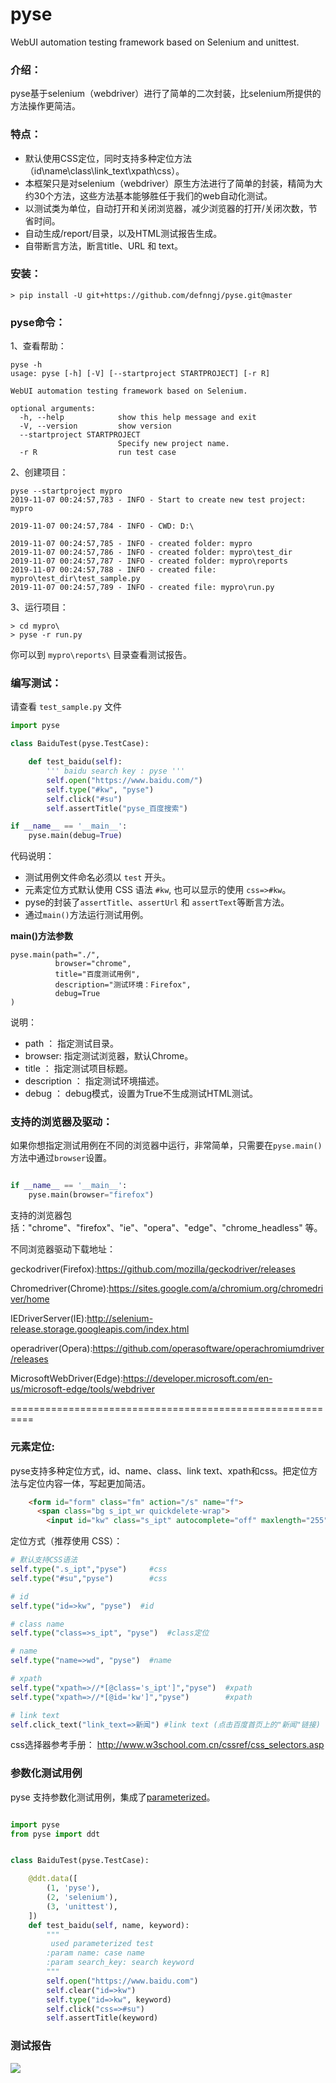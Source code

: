# pyse
WebUI automation testing framework based on Selenium and unittest.

### 介绍：
  pyse基于selenium（webdriver）进行了简单的二次封装，比selenium所提供的方法操作更简洁。

### 特点：
* 默认使用CSS定位，同时支持多种定位方法（id\name\class\link_text\xpath\css）。
* 本框架只是对selenium（webdriver）原生方法进行了简单的封装，精简为大约30个方法，这些方法基本能够胜任于我们的web自动化测试。
* 以测试类为单位，自动打开和关闭浏览器，减少浏览器的打开/关闭次数，节省时间。
* 自动生成/report/目录，以及HTML测试报告生成。
* 自带断言方法，断言title、URL 和 text。

### 安装：

```
> pip install -U git+https://github.com/defnngj/pyse.git@master
```

### pyse命令：

1、查看帮助：

```shell
pyse -h
usage: pyse [-h] [-V] [--startproject STARTPROJECT] [-r R]

WebUI automation testing framework based on Selenium.

optional arguments:
  -h, --help            show this help message and exit
  -V, --version         show version
  --startproject STARTPROJECT
                        Specify new project name.
  -r R                  run test case
```

2、创建项目：

```shell
pyse --startproject mypro
2019-11-07 00:24:57,783 - INFO - Start to create new test project: mypro

2019-11-07 00:24:57,784 - INFO - CWD: D:\

2019-11-07 00:24:57,785 - INFO - created folder: mypro
2019-11-07 00:24:57,786 - INFO - created folder: mypro\test_dir
2019-11-07 00:24:57,787 - INFO - created folder: mypro\reports
2019-11-07 00:24:57,788 - INFO - created file: mypro\test_dir\test_sample.py
2019-11-07 00:24:57,789 - INFO - created file: mypro\run.py
```

3、运行项目：

```shell
> cd mypro\
> pyse -r run.py
```
你可以到 `mypro\reports\` 目录查看测试报告。

### 编写测试：

请查看 `test_sample.py` 文件

```python
import pyse

class BaiduTest(pyse.TestCase):

    def test_baidu(self):
        ''' baidu search key : pyse '''
        self.open("https://www.baidu.com/")
        self.type("#kw", "pyse")
        self.click("#su")
        self.assertTitle("pyse_百度搜索")

if __name__ == '__main__':
    pyse.main(debug=True)
```

代码说明：
* 测试用例文件命名必须以 `test` 开头。
* 元素定位方式默认使用 CSS 语法 `#kw`, 也可以显示的使用 `css=>#kw`。
* pyse的封装了`assertTitle`、`assertUrl` 和 `assertText`等断言方法。
* 通过`main()`方法运行测试用例。

**main()方法参数**
```shell
pyse.main(path="./",
          browser="chrome",
          title="百度测试用例", 
          description="测试环境：Firefox", 
          debug=True
)
```

说明：
* path ： 指定测试目录。
* browser: 指定测试浏览器，默认Chrome。
* title ： 指定测试项目标题。
* description ： 指定测试环境描述。
* debug ： debug模式，设置为True不生成测试HTML测试。

### 支持的浏览器及驱动：

如果你想指定测试用例在不同的浏览器中运行，非常简单，只需要在`pyse.main()`方法中通过`browser`设置。

```python

if __name__ == '__main__':
    pyse.main(browser="firefox")

```

支持的浏览器包括："chrome"、"firefox"、"ie"、"opera"、"edge"、"chrome_headless" 等。

不同浏览器驱动下载地址：

geckodriver(Firefox):https://github.com/mozilla/geckodriver/releases

Chromedriver(Chrome):https://sites.google.com/a/chromium.org/chromedriver/home

IEDriverServer(IE):http://selenium-release.storage.googleapis.com/index.html

operadriver(Opera):https://github.com/operasoftware/operachromiumdriver/releases

MicrosoftWebDriver(Edge):https://developer.microsoft.com/en-us/microsoft-edge/tools/webdriver

==========================================================

### 元素定位:

pyse支持多种定位方式，id、name、class、link text、xpath和css。把定位方法与定位内容一体，写起更加简洁。
```html
    <form id="form" class="fm" action="/s" name="f">
      <span class="bg s_ipt_wr quickdelete-wrap">
        <input id="kw" class="s_ipt" autocomplete="off" maxlength="255" value="" name="wd">
```

定位方式（推荐使用 CSS）：

```python
# 默认支持CSS语法
self.type(".s_ipt","pyse")     #css
self.type("#su","pyse")        #css

# id
self.type("id=>kw", "pyse")  #id

# class name
self.type("class=>s_ipt", "pyse")  #class定位

# name
self.type("name=>wd", "pyse")  #name

# xpath
self.type("xpath=>//*[@class='s_ipt']","pyse")  #xpath
self.type("xpath=>//*[@id='kw']","pyse")        #xpath

# link text
self.click_text("link_text=>新闻") #link text (点击百度首页上的"新闻"链接)

```

css选择器参考手册：
http://www.w3school.com.cn/cssref/css_selectors.asp

### 参数化测试用例
pyse 支持参数化测试用例，集成了[parameterized](https://github.com/wolever/parameterized)。

```python

import pyse
from pyse import ddt


class BaiduTest(pyse.TestCase):

    @ddt.data([
        (1, 'pyse'),
        (2, 'selenium'),
        (3, 'unittest'),
    ])
    def test_baidu(self, name, keyword):
        """
         used parameterized test
        :param name: case name
        :param search_key: search keyword
        """
        self.open("https://www.baidu.com")
        self.clear("id=>kw")
        self.type("id=>kw", keyword)
        self.click("css=>#su")
        self.assertTitle(keyword)

```

### 测试报告

![](./test_report.png)
